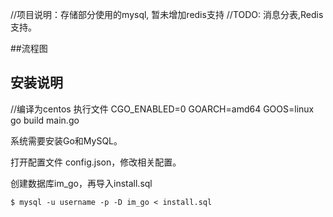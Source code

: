 
//项目说明：存储部分使用的mysql, 暂未增加redis支持
//TODO: 消息分表,Redis 支持。


##流程图


## 安装说明

//编译为centos 执行文件
CGO_ENABLED=0 GOARCH=amd64 GOOS=linux go build main.go


系统需要安装Go和MySQL。


打开配置文件 config.json，修改相关配置。


创建数据库im_go，再导入install.sql

	$ mysql -u username -p -D im_go < install.sql




